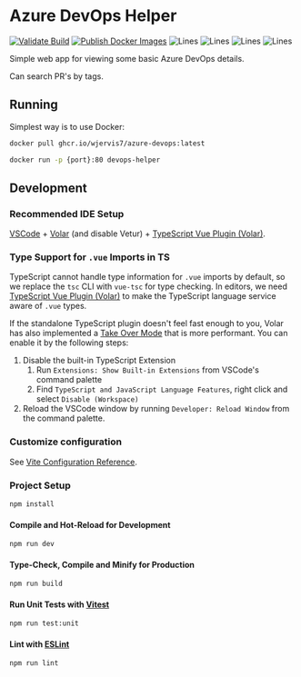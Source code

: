 # Azure DevOps Helper

[![Validate Build][buildImg]][buildLnk] [![Publish Docker Images][dockerImg]][dockerLnk] ![Lines][testLinesImg] ![Lines][testStatementsImg] ![Lines][testFunctionsImg] ![Lines][testBranchesImg]

Simple web app for viewing some basic Azure DevOps details.

Can search PR's by tags.

## Running

Simplest way is to use Docker:

```sh
docker pull ghcr.io/wjervis7/azure-devops:latest

docker run -p {port}:80 devops-helper
```

## Development

### Recommended IDE Setup

[VSCode](https://code.visualstudio.com/) + [Volar](https://marketplace.visualstudio.com/items?itemName=Vue.volar) (and disable Vetur) + [TypeScript Vue Plugin (Volar)](https://marketplace.visualstudio.com/items?itemName=Vue.vscode-typescript-vue-plugin).

### Type Support for `.vue` Imports in TS

TypeScript cannot handle type information for `.vue` imports by default, so we replace the `tsc` CLI with `vue-tsc` for type checking. In editors, we need [TypeScript Vue Plugin (Volar)](https://marketplace.visualstudio.com/items?itemName=Vue.vscode-typescript-vue-plugin) to make the TypeScript language service aware of `.vue` types.

If the standalone TypeScript plugin doesn't feel fast enough to you, Volar has also implemented a [Take Over Mode](https://github.com/johnsoncodehk/volar/discussions/471#discussioncomment-1361669) that is more performant. You can enable it by the following steps:

1. Disable the built-in TypeScript Extension
    1) Run `Extensions: Show Built-in Extensions` from VSCode's command palette
    2) Find `TypeScript and JavaScript Language Features`, right click and select `Disable (Workspace)`
2. Reload the VSCode window by running `Developer: Reload Window` from the command palette.

### Customize configuration

See [Vite Configuration Reference](https://vitejs.dev/config/).

### Project Setup

```sh
npm install
```

#### Compile and Hot-Reload for Development

```sh
npm run dev
```

#### Type-Check, Compile and Minify for Production

```sh
npm run build
```

#### Run Unit Tests with [Vitest](https://vitest.dev/)

```sh
npm run test:unit
```

#### Lint with [ESLint](https://eslint.org/)

```sh
npm run lint
```

##
[buildImg]: https://github.com/wjervis7/azure-devops/actions/workflows/validation.yaml/badge.svg?branch=main
[buildLnk]: https://github.com/wjervis7/azure-devops/actions/workflows/validation.yaml
[dockerImg]: https://github.com/wjervis7/azure-devops/actions/workflows/docker.yaml/badge.svg?branch=main
[dockerLnk]: https://github.com/wjervis7/azure-devops/actions/workflows/docker.yaml
[testLinesImg]: https://gist.githubusercontent.com/wjervis7/8273a53932b38d5ff3a2870c1ca30059/raw/badge-lines.svg
[testStatementsImg]: https://gist.githubusercontent.com/wjervis7/8273a53932b38d5ff3a2870c1ca30059/raw/badge-statements.svg
[testFunctionsImg]: https://gist.githubusercontent.com/wjervis7/8273a53932b38d5ff3a2870c1ca30059/raw/badge-functions.svg
[testBranchesImg]: https://gist.githubusercontent.com/wjervis7/8273a53932b38d5ff3a2870c1ca30059/raw/badge-branches.svg
